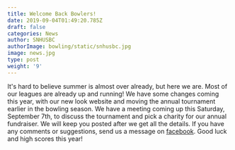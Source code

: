 ```yaml
---
title: Welcome Back Bowlers!
date: 2019-09-04T01:49:20.785Z
draft: false
categories: News
author: SNHUSBC
authorImage: bowling/static/snhusbc.jpg
image: news.jpg
type: post
weight: '9'
---
```

It's hard to believe summer is almost over already, but here we are.  Most of our leagues are already up and running!  We have some changes coming this year, with our new look website and moving the annual tournament earlier in the bowling season.  We have a meeting coming up this Saturday, September 7th, to discuss the tournament and pick a charity for our annual fundraiser.  We will keep you posted after we get all the details.  If you have any comments or suggestions, send us a message on <a href="https://www.facebook.com/SouthernNewHampshireUSBC">facebook</a>.  Good luck and high scores this year!
